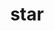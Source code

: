 ---
title: "star"
layout: cache
categories: [package, develop-2023-10-15]
meta: {"versions": ["2.7.10b"], "compilers": ["gcc@=7.3.1"], "oss": ["amzn2"], "platforms": ["linux"], "targets": ["aarch64", "neoverse_n1", "x86_64_v3"], "stacks": ["aws-isc", "aws-isc-aarch64", "root"], "num_specs": 3, "num_specs_by_stack": {"aws-isc-aarch64": 2, "root": 3, "aws-isc": 1}}
spec_details: [{"hash": "jhdleawr5bhpj2ne6yqhn46htgwiw42b", "compiler": "gcc@=7.3.1", "versions": ["2.7.10b"], "os": "amzn2", "platform": "linux", "target": "aarch64", "variants": ["build_system=makefile"], "stacks": ["aws-isc-aarch64", "root"], "size": "-", "tarball": "https://binaries.spack.io/develop-2023-10-15/build_cache/linux-amzn2-aarch64/gcc-7.3.1/star-2.7.10b/linux-amzn2-aarch64-gcc-7.3.1-star-2.7.10b-jhdleawr5bhpj2ne6yqhn46htgwiw42b.spack"}, {"hash": "kbx4bej7ksvzbbuigzfowgk6hg32pvcq", "compiler": "gcc@=7.3.1", "versions": ["2.7.10b"], "os": "amzn2", "platform": "linux", "target": "neoverse_n1", "variants": ["build_system=makefile"], "stacks": ["aws-isc-aarch64", "root"], "size": "-", "tarball": "https://binaries.spack.io/develop-2023-10-15/build_cache/linux-amzn2-neoverse_n1/gcc-7.3.1/star-2.7.10b/linux-amzn2-neoverse_n1-gcc-7.3.1-star-2.7.10b-kbx4bej7ksvzbbuigzfowgk6hg32pvcq.spack"}, {"hash": "sf2b7i6mjggncq6dxlo7txt5vtwikfn7", "compiler": "gcc@=7.3.1", "versions": ["2.7.10b"], "os": "amzn2", "platform": "linux", "target": "x86_64_v3", "variants": ["build_system=makefile"], "stacks": ["aws-isc", "root"], "size": "-", "tarball": "https://binaries.spack.io/develop-2023-10-15/build_cache/linux-amzn2-x86_64_v3/gcc-7.3.1/star-2.7.10b/linux-amzn2-x86_64_v3-gcc-7.3.1-star-2.7.10b-sf2b7i6mjggncq6dxlo7txt5vtwikfn7.spack"}]
---